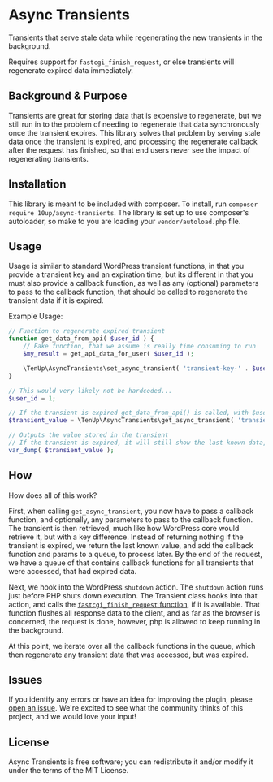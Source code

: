 Async Transients
================

Transients that serve stale data while regenerating the new transients in the background.

Requires support for `fastcgi_finish_request`, or else transients will regenerate expired data immediately.

## Background & Purpose

Transients are great for storing data that is expensive to regenerate, but we still run in to the problem of needing to regenerate that data synchronously once the transient expires. This library solves that problem by serving stale data once the transient is expired, and processing the regenerate callback after the request has finished, so that end users never see the impact of regenerating transients.

## Installation

This library is meant to be included with composer. To install, run `composer require 10up/async-transients`. The
library is set up to use composer's autoloader, so make to you are loading your `vendor/autoload.php` file.

## Usage

Usage is similar to standard WordPress transient functions, in that you provide a transient key and an expiration time,
but its different in that you must also provide a callback function, as well as any (optional) parameters to pass to the
callback function, that should be called to regenerate the transient data if it is expired.

Example Usage:

```php
// Function to regenerate expired transient
function get_data_from_api( $user_id ) {
	// Fake function, that we assume is really time consuming to run
	$my_result = get_api_data_for_user( $user_id );

	\TenUp\AsyncTransients\set_async_transient( 'transient-key-' . $user_id, $my_result, MINUTE_IN_SECONDS );
}

// This would very likely not be hardcoded...
$user_id = 1;

// If the transient is expired get_data_from_api() is called, with $user_id as a parameter
$transient_value = \TenUp\AsyncTransients\get_async_transient( 'transient-key-' . $user_id, 'get_data_from_api', array( $user_id ) );

// Outputs the value stored in the transient
// If the transient is expired, it will still show the last known data, while queueing the transient to be updated behind the scenes.
var_dump( $transient_value );

```

## How

How does all of this work?

First, when calling `get_async_transient`, you now have to pass a callback function, and optionally, any parameters to
pass to the callback function. The transient is then retrieved, much like how WordPress core would retrieve it, but
with a key difference. Instead of returning nothing if the transient is expired, we return the last known value, and
add the callback function and params to a queue, to process later. By the end of the request, we have a queue of that
contains callback functions for all transients that were accessed, that had expired data.

Next, we hook into the WordPress `shutdown` action. The `shutdown` action runs just before PHP shuts down execution. The
Transient class hooks into that action, and calls the [`fastcgi_finish_request` function](http://php.net/manual/en/function.fastcgi-finish-request.php), if it is available.
That function flushes all response data to the client, and as far as the browser is concerned, the request is done,
however, php is allowed to keep running in the background.

At this point, we iterate over all the callback functions in the queue, which then regenerate any transient data
that was accessed, but was expired.

## Issues

If you identify any errors or have an idea for improving the plugin, please [open an issue](https://github.com/10up/Async-Transients/issues). We're excited to see what the community thinks of this project, and we would love your input!

## License

Async Transients is free software; you can redistribute it and/or modify it under the terms of the MIT License.
